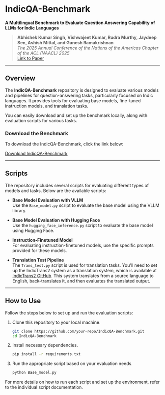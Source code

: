 # IndicQA-Benchmark

**A Multilingual Benchmark to Evaluate Question Answering Capability of LLMs for Indic Languages**

> **Abhishek Kumar Singh, Vishwajeet Kumar, Rudra Murthy, Jaydeep Sen, Ashish Mittal, and Ganesh Ramakrishnan**  
> *The 2025 Annual Conference of the Nations of the Americas Chapter of the ACL (NAACL) 2025*  
> [Link to Paper](https://arxiv.org/abs/2407.13522)

---

## Overview

The **IndicQA-Benchmark** repository is designed to evaluate various models and pipelines for question-answering tasks, particularly focused on Indic languages. It provides tools for evaluating base models, fine-tuned instruction models, and translation tasks. 

You can easily download and set up the benchmark locally, along with evaluation scripts for various tasks.

### Download the Benchmark

To download the IndicQA-Benchmark, click the link below:

[Download IndicQA-Benchmark](your-download-link-here)

---

## Scripts

The repository includes several scripts for evaluating different types of models and tasks. Below are the available scripts:

- **Base Model Evaluation with VLLM**  
  Use the `Base_model.py` script to evaluate the base model using the VLLM library.

- **Base Model Evaluation with Hugging Face**  
  Use the `hugging_face_inference.py` script to evaluate the base model using Hugging Face.

- **Instruction-Finetuned Model**  
  For evaluating instruction-finetuned models, use the specific prompts provided for these models.

- **Translation Test Pipeline**  
  The `Trans_test.py` script is used for translation tasks. You'll need to set up the IndicTrans2 system as a translation system, which is available at [IndicTrans2 GitHub](https://github.com/AI4Bharat/IndicTrans2/tree/main). This system translates from a source language to English, back-translates it, and then evaluates the translated output.

---

## How to Use

Follow the steps below to set up and run the evaluation scripts:

1. Clone this repository to your local machine.
   ```bash
   git clone https://github.com/your-repo/IndicQA-Benchmark.git
   cd IndicQA-Benchmark
2. Install necessary dependencies.
   ```bash
   pip install -r requirements.txt 
3. Run the appropriate script based on your evaluation needs.
   ```bash
   python Base_model.py

For more details on how to run each script and set up the environment, refer to the individual script documentation.
